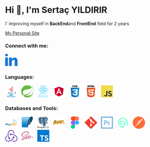 <h1>Hi 👋, I&#39;m Sertaç YILDIRIR</h1>

<p>I&#39; improving myself in <strong>BackEnd</strong>and <strong>FrontEnd</strong> field for 2 years</p>

<a href='https://ysportfoliocv.vercel.app/'>My Personal Site</a>

<h3>Connect with me:</h3>

<p><a href="https://www.linkedin.com/in/ekin-karako%C3%A7-01a492239/" target="_blank"><img alt="ekinkarakoc" src="./social_icon/linked-in-alt.svg" width="40" /></a>&nbsp; &nbsp;

<h3>Languages:</h3>

<p><a href="https://www.java.com" target="_blank"><img alt="java" src="./languages_icon/java.svg" width="40" /></a>&nbsp;&nbsp;&nbsp;<a href="https://spring.io/" target="_blank"><img alt="spring" src="./languages_icon/spring.svg" width="40" /></a>&nbsp;&nbsp;&nbsp;<a href="https://reactjs.org/" target="_blank"><img alt="react" src="./languages_icon/reactjs.svg" width="40" /></a>&nbsp;&nbsp;&nbsp;<a href="https://angular.io" target="_blank"><img alt="angular" src="https://github.com/hakanozer/hakanozer/blob/main/languages_icon/angular.svg" width="40" /></a>&nbsp;&nbsp;&nbsp;<a href="https://www.w3schools.com/css/" target="_blank"><img alt="css3" src="./languages_icon/css3.svg" width="40" /></a>&nbsp;&nbsp;&nbsp;<a href="https://www.w3.org/html/" target="_blank"><img alt="html5" src="./languages_icon/html5.svg" width="40" /></a>&nbsp;&nbsp;&nbsp;<a href="https://developer.mozilla.org/en-US/docs/Web/JavaScript" target="_blank"><img alt="javascript" src="./languages_icon/javascript.svg" width="40" /></a>&nbsp;&nbsp;&nbsp;</p>

<h3>Databases and Tools:</h3>

<p><a href="https://www.mysql.com/" target="_blank"><img alt="mysql" src="./databases_and_tools/mysql.svg" width="40" /></a>&nbsp;&nbsp;&nbsp;<a href="https://www.sqlite.org/" target="_blank"><img alt="sqlite" src="./databases_and_tools/sqlite.svg" width="40" /></a>&nbsp;&nbsp;&nbsp;<a href="https://www.postgresql.org" target="_blank"><img alt="postgresql" src="https://github.com/hakanozer/hakanozer/blob/main/databases_and_tools/postgresql.svg" width="40" /></a>&nbsp;&nbsp;&nbsp;<a href="https://babeljs.io/" target="_blank"><img alt="babel" src="./databases_and_tools/babeljs.svg" width="40" /></a>&nbsp;&nbsp;&nbsp;<a href="https://www.figma.com/" target="_blank"><img alt="figma" src="./databases_and_tools/figma.svg" width="40" /></a>&nbsp;&nbsp;&nbsp;<a href="https://git-scm.com/" target="_blank"><img alt="git" src="./databases_and_tools/git.svg" width="40" /></a>&nbsp;&nbsp;&nbsp;<a href="https://www.photoshop.com/en" target="_blank"><img alt="photoshop" src="./databases_and_tools/photoshop.svg" width="40" /></a>&nbsp;&nbsp;&nbsp;<a href="https://www.cypress.io/" target="_blank"><img alt="cypress" src="./databases_and_tools/brand-cypress.svg" width="40" /></a>&nbsp;&nbsp;&nbsp;<a href="https://postman.com" target="_blank"><img alt="postman" src="./databases_and_tools/postman.svg" width="40" /></a>&nbsp;&nbsp;&nbsp;<a href="https://redux.js.org" target="_blank"><img alt="redux" src="./databases_and_tools/redux.svg" width="40" /></a>&nbsp;&nbsp;&nbsp;<a href="https://sass-lang.com" target="_blank"><img alt="sass" src="./databases_and_tools/sass.svg" width="40" /></a>&nbsp;&nbsp;&nbsp;<a href="https://www.typescriptlang.org/" target="_blank"><img alt="typescript" src="https://github.com/hakanozer/hakanozer/blob/main/databases_and_tools/typescript.svg" width="40" /></a>&nbsp;&nbsp;&nbsp;</p>

<p>&nbsp;</p>
